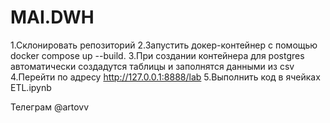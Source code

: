 # MAI.DWH
 1.Склонировать репозиторий
 2.Запустить докер-контейнер с помощью docker compose up --build.
 3.При создании контейнера для postgres автоматически создадутся таблицы и заполнятся данными из csv
 4.Перейти по адресу http://127.0.0.1:8888/lab
 5.Выполнить код в ячейках ETL.ipynb

Телеграм @artovv
